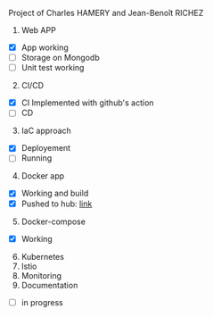 Project of Charles HAMERY and Jean-Benoît RICHEZ 

1. Web APP
  - [x] App working
  - [ ] Storage on Mongodb
  - [ ] Unit test working

2. CI/CD
  - [X] CI Implemented with github's action
  - [ ] CD
3. IaC approach
  - [X] Deployement 
  - [ ] Running
4. Docker app
  - [x] Working and build
  - [x] Pushed to hub: [link](https://hub.docker.com/repository/docker/jbrichez/richam)
5. Docker-compose
  - [x] Working
6. Kubernetes
7. lstio
8. Monitoring
9. Documentation
  - [ ] in progress
